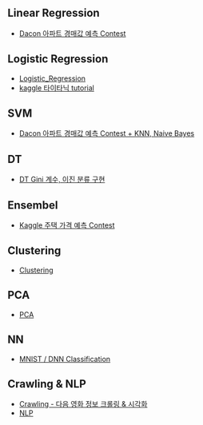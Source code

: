 
## Linear Regression
 - [Dacon 아파트 경매값 예측 Contest](https://github.com/sora-12/TOBIGS_Study/blob/master/week1/Liner_Regression/%EC%84%A0%ED%98%95%ED%9A%8C%EA%B7%80_%EC%9D%B4%EC%86%8C%EB%9D%BC.ipynb)

## Logistic Regression
- [Logistic_Regression](https://github.com/sora-12/TOBIGS_Study/blob/master/week1/Logistic_Regression/assignment_1/Logistic_Assignment_2-GD_%EC%9D%B4%EC%86%8C%EB%9D%BC.ipynb)
- [kaggle 타이타닉 tutorial](https://github.com/sora-12/TOBIGS_Study/blob/master/week1/Logistic_Regression/assignment_1/Logistic_Regression_01_%EC%9D%B4%EC%86%8C%EB%9D%BC.ipynb)

## SVM
- [Dacon 아파트 경매값 예측 Contest +
KNN, Naive Bayes](https://github.com/sora-12/TOBIGS_Study/blob/master/week2/svm/2%EC%A3%BC%EC%B0%A8%EA%B2%BD%EB%A7%A4.ipynb)

## DT
- [DT Gini 계수, 이진 분류 구현](https://github.com/sora-12/TOBIGS_Study/blob/master/week3/DT/Assignment/wk3_DT_assignment-%EC%86%8C%EB%9D%BC.ipynb)

## Ensembel

- [Kaggle 주택 가격 예측 Contest](https://github.com/sora-12/TOBIGS_Study/blob/master/week3/Ensemble/%EC%95%99%EC%83%81%EB%B8%94%EA%B3%BC%EC%A0%9C-%EC%86%8C%EB%9D%BC.ipynb)

## Clustering
- [Clustering](https://github.com/sora-12/TOBIGS_Study/blob/master/week3/clustering/clustering_%EC%9D%B4%EC%86%8C%EB%9D%BC.ipynb)

## PCA 

- [PCA](https://github.com/sora-12/TOBIGS_Study/blob/master/week4/PCA/Ass2_%EC%9D%B4%EC%86%8C%EB%9D%BC.ipynb)

## NN

- [MNIST / DNN Classification](https://github.com/sora-12/TOBIGS_Study/blob/master/week6/nn%EC%8B%AC%ED%99%94/mnist%20_%20%EC%9D%B4%EC%86%8C%EB%9D%BC.ipynb)

## Crawling & NLP
- [Crawling - 다음 영화 정보 크롤링 & 시각화 ](https://github.com/sora-12/TOBIGS_Study/blob/master/week6/%ED%81%AC%EB%A1%A4%EB%A7%81/Crawling_%EC%9D%B4%EC%86%8C%EB%9D%BC.ipynb)
- [NLP](https://github.com/sora-12/TOBIGS_Study/blob/master/week6/%ED%81%AC%EB%A1%A4%EB%A7%81/NLP%EA%B3%BC%EC%A0%9C_%EC%9D%B4%EC%86%8C%EB%9D%BC.ipynb)
